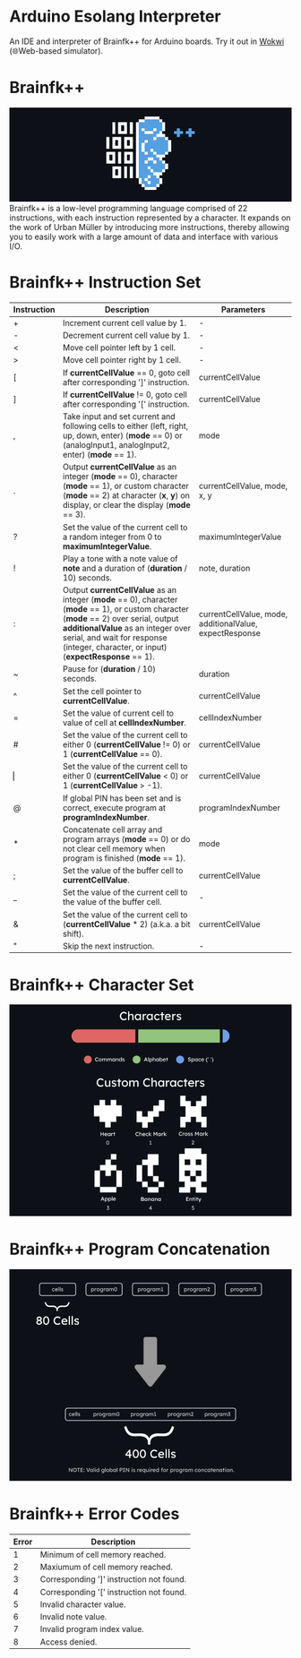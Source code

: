 # Arduino Esolang Interpreter
An IDE and interpreter of Brainfk++ for Arduino boards. Try it out in [Wokwi](https://wokwi.com/projects/396988117726154753) (🌐Web-based simulator).
# Brainfk++
![Brainfk++ Logo](https://github.com/Coder-Dude10/arduino-esolang-interpreter/blob/main/Images/Brainfk%2B%2B%20Logo.png?raw=true)
Brainfk++ is a low-level programming language comprised of 22 instructions, with each instruction represented by a character. It expands on the work of Urban Müller by introducing more instructions, thereby allowing you to easily work with a large amount of data and interface with various I/O.
# Brainfk++ Instruction Set
| Instruction | Description | Parameters |
| --- | --- | --- |
| + | Increment current cell value by 1. | - |
| - | Decrement current cell value by 1. | - |
| < | Move cell pointer left by 1 cell. | - |
| > | Move cell pointer right by 1 cell. | - |
| [ | If **currentCellValue** == 0, goto cell after corresponding ']' instruction. | currentCellValue |
| ] | If **currentCellValue** != 0, goto cell after corresponding '[' instruction. | currentCellValue |
| , | Take input and set current and following cells to either (left, right, up, down, enter) (**mode** == 0) or (analogInput1, analogInput2, enter) (**mode** == 1). | mode |
| . | Output **currentCellValue** as an integer (**mode** == 0), character (**mode** == 1), or custom character (**mode** == 2) at character (**x**, **y**) on display, or clear the display (**mode** == 3). | currentCellValue, mode, x, y |
| ? | Set the value of the current cell to a random integer from 0 to **maximumIntegerValue**. | maximumIntegerValue |
| ! | Play a tone with a note value of **note** and a duration of (**duration** / 10) seconds. | note, duration |
| : | Output **currentCellValue** as an integer (**mode** == 0), character (**mode** == 1), or custom character (**mode** == 2) over serial, output **additionalValue** as an integer over serial, and wait for response (integer, character, or input) (**expectResponse** == 1). | currentCellValue, mode, additionalValue, expectResponse |
| ~ | Pause for (**duration** / 10) seconds. | duration |
| ^ | Set the cell pointer to **currentCellValue**. | currentCellValue |
| = | Set the value of current cell to value of cell at **cellIndexNumber**. | cellIndexNumber |
| # | Set the value of the current cell to either 0 (**currentCellValue** != 0) or 1 (**currentCellValue** == 0). | currentCellValue |
| ▏| Set the value of the current cell to either 0 (**currentCellValue** < 0) or 1 (**currentCellValue** > -1). | currentCellValue |
| @ | If global PIN has been set and is correct, execute program at **programIndexNumber**. | programIndexNumber |
| * | Concatenate cell array and program arrays (**mode** == 0) or do not clear cell memory when program is finished (**mode** == 1). | mode |
| ; | Set the value of the buffer cell to **currentCellValue**. | currentCellValue |
| _ | Set the value of the current cell to the value of the buffer cell. | - |
| & | Set the value of the current cell to (**currentCellValue** * 2) (a.k.a. a bit shift). | currentCellValue |
| " | Skip the next instruction. | - |
# Brainfk++ Character Set
![Brainfk++ Character Set](https://github.com/Coder-Dude10/arduino-esolang-interpreter/blob/main/Images/Brainfk%2B%2B%20Character%20Set.png?raw=true)
# Brainfk++ Program Concatenation
![Brainfk++ Program Concatenation](https://github.com/Coder-Dude10/arduino-esolang-interpreter/blob/main/Images/Brainfk%2B%2B%20Program%20Concatenation.png?raw=true)
# Brainfk++ Error Codes
| Error | Description |
| --- | --- |
| 1 | Minimum of cell memory reached. |
| 2 | Maxiumum of cell memory reached. |
| 3 | Corresponding ']' instruction not found. |
| 4 | Corresponding '[' instruction not found. |
| 5 | Invalid character value. |
| 6 | Invalid note value. |
| 7 | Invalid program index value. |
| 8 | Access denied. |
